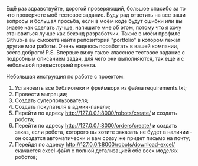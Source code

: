 Ещё раз здравствуйте, дорогой проверяющий, большое спасибо за то что проверяете моё тестовое задание. Буду рад ответить на все ваши вопросы и большая просьба, если в моём коде будут ошибки или вы знаете как сделать лучше, напишите мне об этом, потому что я хочу становиться лучше как бекэнд разработчик. Также в моём профиле Github-а вы сможете найти репозиторий "portfolio" в котором лежат другие мои работы. Очень надеюсь поработать в вашей компании, всего доброго!
P.S. Впервые вижу такое классное тестовое задание с подробным описанием задач, для чего они выполняются, так ещё и с небольшой предысторией проекта.


Небольшая инструкция по работе с проектом:
1) Установить все библиотеки и фреймворк из файла requirements.txt;
2) Провести миграции;
3) Создать суперпользователя;
4) Создать покупателя в админ-панели;
5) Перейти по адресу http://127.0.0.1:8000/robots/create/ и создать робота;
6) Перейти по адресу http://127.0.0.1:8000/orders/create/ и создать заказ, если робота, которого вы хотите заказать не будет в наличии - он создатся автоматически и вам сразу же придет письмо на почту;
7) Перейдя по адресу http://127.0.0.1:8000/robots/download-excel/ скачается excel-файл с полной детализацией обо всех моделях роботов;
